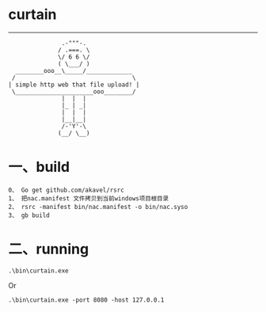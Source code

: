 # curtain
***
                   .-"""-.
                  / .===. \
                  \/ 6 6 \/
                  ( \___/ )
      ________ooo__\_____/_____________
     /                                 \
    | simple http web that file upload! |
     \______________________ooo________/
                   |  |  |
                   |_ | _|
                   |  |  |
                   |__|__|
                   /-'Y'-\
                  (__/ \__)

# 一、build 
    0、 Go get github.com/akavel/rsrc
    1、 把nac.manifest 文件拷贝到当前windows项目根目录
    2、 rsrc -manifest bin/nac.manifest -o bin/nac.syso
    3、 gb build

# 二、running

    .\bin\curtain.exe
  Or   
  
    .\bin\curtain.exe -port 8080 -host 127.0.0.1